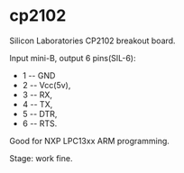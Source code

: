 cp2102
======

 Silicon Laboratories CP2102 breakout board.


 Input mini-B, output 6 pins(SIL-6): 
 * 1 -- GND
 * 2 -- Vcc(5v),
 * 3 -- RX,
 * 4 -- TX,
 * 5 -- DTR, 
 * 6 -- RTS.

 Good for NXP LPC13xx ARM programming.

 Stage: work fine.
